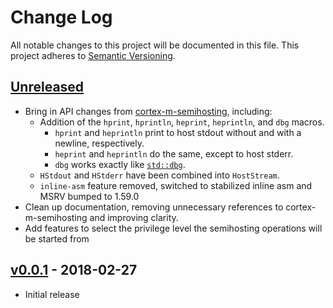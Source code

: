 # Change Log

All notable changes to this project will be documented in this file.
This project adheres to [Semantic Versioning](http://semver.org/).

## [Unreleased]

- Bring in API changes from
  [cortex-m-semihosting](https://github.com/rust-embedded/cortex-m/tree/master/cortex-m-semihosting),
  including:
    - Addition of the `hprint`, `hprintln`, `heprint`, `heprintln`, and `dbg`
      macros.
        - `hprint` and `heprintln` print to host stdout without and with a
          newline, respectively.
        - `heprint` and `heprintln` do the same, except to host stderr.
        - `dbg` works exactly like
          [`std::dbg`](https://doc.rust-lang.org/std/macro.dbg.html).
    - `HStdout` and `HStderr` have been combined into `HostStream`.
    - `inline-asm` feature removed, switched to stabilized inline asm and MSRV
      bumped to 1.59.0
- Clean up documentation, removing unnecessary references to
  cortex-m-semihosting and improving clarity.
- Add features to select the privilege level the semihosting operations will be
  started from

## [v0.0.1] - 2018-02-27

- Initial release

[Unreleased]: https://github.com/riscv-rust/riscv-semihosting/compare/cb1afe4002d576b87bfd4c199f42a43815984ce4..HEAD
[v0.0.1]: https://github.com/riscv-rust/riscv-semihosting/tree/cb1afe4002d576b87bfd4c199f42a43815984ce4
